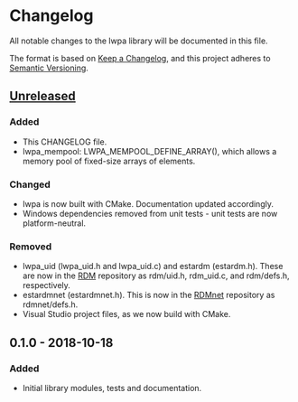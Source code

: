 # Changelog
All notable changes to the lwpa library will be documented in this file.

The format is based on [Keep a Changelog](https://keepachangelog.com/en/1.0.0/),
and this project adheres to [Semantic Versioning](https://semver.org/spec/v2.0.0.html).

## [Unreleased]
### Added
- This CHANGELOG file.
- lwpa_mempool: LWPA_MEMPOOL_DEFINE_ARRAY(), which allows a memory pool of
  fixed-size arrays of elements.

### Changed
- lwpa is now built with CMake. Documentation updated accordingly.
- Windows dependencies removed from unit tests - unit tests are now
  platform-neutral.

### Removed
- lwpa_uid (lwpa_uid.h and lwpa_uid.c) and estardm (estardm.h). These are now in
  the [RDM](https://github.com/ETCLabs/RDM) repository as rdm/uid.h, rdm_uid.c,
  and rdm/defs.h, respectively.
- estardmnet (estardmnet.h). This is now in the
  [RDMnet](https://github.com/ETCLabs/RDMnet) repository as rdmnet/defs.h.
- Visual Studio project files, as we now build with CMake.

## 0.1.0 - 2018-10-18
### Added
- Initial library modules, tests and documentation.

[Unreleased]: https://github.com/ETCLabs/lwpa/compare/master...develop